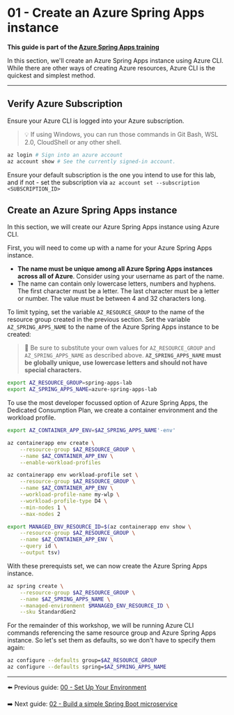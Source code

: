 # 01 - Create an Azure Spring Apps instance

__This guide is part of the [Azure Spring Apps training](../README.md)__

In this section, we'll create an Azure Spring Apps instance using Azure CLI. While there are other ways of creating Azure resources, Azure CLI is the quickest and simplest method.

---

## Verify Azure Subscription

Ensure your Azure CLI is logged into your Azure subscription.

>💡 If using Windows, you can run those commands in Git Bash, WSL 2.0, CloudShell or  any other shell.

```bash
az login # Sign into an azure account
az account show # See the currently signed-in account.
```

Ensure your default subscription is the one you intend to use for this lab, and if not - set the subscription via 
```az account set --subscription <SUBSCRIPTION_ID>```

## Create an Azure Spring Apps instance

In this section, we will create our Azure Spring Apps instance using Azure CLI.

First, you will need to come up with a name for your Azure Spring Apps instance.

- __The name must be unique among all Azure Spring Apps instances across all of Azure__. Consider using your username as part of the name.
- The name can contain only lowercase letters, numbers and hyphens. The first character must be a letter. The last character must be a letter or number. The value must be between 4 and 32 characters long.

To limit typing, set the variable `AZ_RESOURCE_GROUP` to the name of the resource group created in the previous section. Set the variable `AZ_SPRING_APPS_NAME` to the name of the Azure Spring Apps instance to be created:

>🛑 Be sure to substitute your own values for `AZ_RESOURCE_GROUP` and `AZ_SPRING_APPS_NAME` as described above. __`AZ_SPRING_APPS_NAME` must be globally unique, use lowercase letters and should not have special characters.__

```bash
export AZ_RESOURCE_GROUP=spring-apps-lab
export AZ_SPRING_APPS_NAME=azure-spring-apps-lab
```

To use the most developer focussed option of Azure Spring Apps, the Dedicated Consumption Plan, we create a container environment and the workload profile.

```bash
export AZ_CONTAINER_APP_ENV=$AZ_SPRING_APPS_NAME'-env'

az containerapp env create \
    --resource-group $AZ_RESOURCE_GROUP \
    --name $AZ_CONTAINER_APP_ENV \
    --enable-workload-profiles

az containerapp env workload-profile set \
    --resource-group $AZ_RESOURCE_GROUP \
    --name $AZ_CONTAINER_APP_ENV \
    --workload-profile-name my-wlp \
    --workload-profile-type D4 \
    --min-nodes 1 \
    --max-nodes 2

export MANAGED_ENV_RESOURCE_ID=$(az containerapp env show \
    --resource-group $AZ_RESOURCE_GROUP \
    --name $AZ_CONTAINER_APP_ENV \
    --query id \
    --output tsv)
```

With these prerequists set, we can now create the Azure Spring Apps instance.

```bash
az spring create \
    --resource-group $AZ_RESOURCE_GROUP \
    --name $AZ_SPRING_APPS_NAME \
    --managed-environment $MANAGED_ENV_RESOURCE_ID \
    --sku StandardGen2
```

For the remainder of this workshop, we will be running Azure CLI commands referencing the same resource group and Azure Spring Apps instance. So let's set them as defaults, so we don't have to specify them again:

```bash
az configure --defaults group=$AZ_RESOURCE_GROUP
az configure --defaults spring=$AZ_SPRING_APPS_NAME
```

---

⬅️ Previous guide: [00 - Set Up Your Environment](../00-setup-your-environment/README.md)

➡️ Next guide: [02 - Build a simple Spring Boot microservice](../02-build-a-simple-spring-boot-microservice/README.md)

